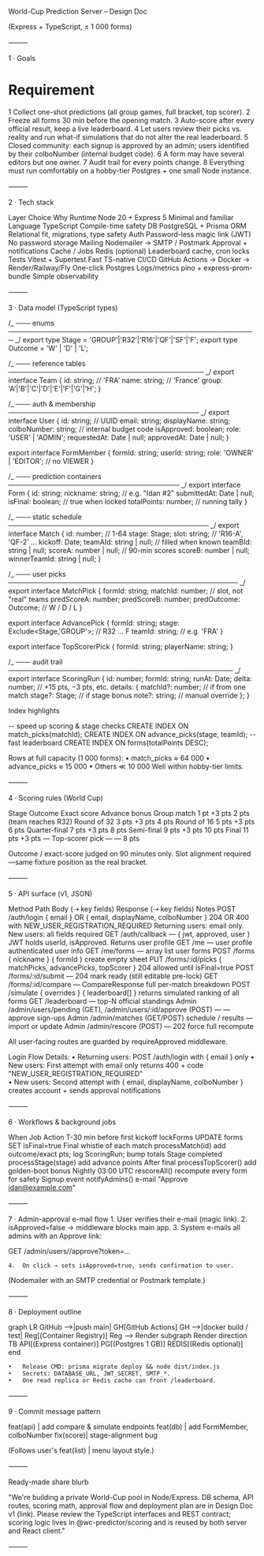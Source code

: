 World-Cup Prediction Server – Design Doc

(Express + TypeScript, ≤ 1 000 forms)

⸻

1 · Goals

# Requirement

1 Collect one-shot predictions (all group games, full bracket, top scorer).
2 Freeze all forms 30 min before the opening match.
3 Auto-score after every official result, keep a live leaderboard.
4 Let users review their picks vs. reality and run what-if simulations that do not alter the real leaderboard.
5 Closed community: each signup is approved by an admin; users identified by their colboNumber (internal budget code).
6 A form may have several editors but one owner.
7 Audit trail for every points change.
8 Everything must run comfortably on a hobby-tier Postgres + one small Node instance.

⸻

2 · Tech stack

Layer Choice Why
Runtime Node 20 + Express 5 Minimal and familiar
Language TypeScript Compile-time safety
DB PostgreSQL + Prisma ORM Relational fit, migrations, type safety
Auth Password-less magic link (JWT) No password storage
Mailing Nodemailer → SMTP / Postmark Approval + notifications
Cache / Jobs Redis (optional) Leaderboard cache, cron locks
Tests Vitest + Supertest Fast TS-native
CI/CD GitHub Actions → Docker → Render/Railway/Fly One-click Postgres
Logs/metrics pino + express-prom-bundle Simple observability

⸻

3 · Data model (TypeScript types)

/_ ─── enums ─────────────────────────────────────────────────── _/
export type Stage = 'GROUP'|'R32'|'R16'|'QF'|'SF'|'F';
export type Outcome = 'W' | 'D' | 'L';

/_ ─── reference tables ──────────────────────────────────────── _/
export interface Team {
id: string; // 'FRA'
name: string; // 'France'
group: 'A'|'B'|'C'|'D'|'E'|'F'|'G'|'H';
}

/_ ─── auth & membership ─────────────────────────────────────── _/
export interface User {
id: string; // UUID
email: string;
displayName: string;
colboNumber: string; // internal budget code
isApproved: boolean;
role: 'USER' | 'ADMIN';
requestedAt: Date | null;
approvedAt: Date | null;
}

export interface FormMember {
formId: string;
userId: string;
role: 'OWNER' | 'EDITOR'; // no VIEWER
}

/_ ─── prediction containers ─────────────────────────────────── _/
export interface Form {
id: string;
nickname: string; // e.g. "Idan #2"
submittedAt: Date | null;
isFinal: boolean; // true when locked
totalPoints: number; // running tally
}

/_ ─── static schedule ───────────────────────────────────────── _/
export interface Match {
id: number; // 1-64
stage: Stage;
slot: string; // 'R16-A', 'QF-2' …
kickoff: Date;
teamAId: string | null; // filled when known
teamBId: string | null;
scoreA: number | null; // 90-min scores
scoreB: number | null;
winnerTeamId: string | null;
}

/_ ─── user picks ─────────────────────────────────────────────── _/
export interface MatchPick {
formId: string;
matchId: number; // slot, not "real" teams
predScoreA: number;
predScoreB: number;
predOutcome: Outcome; // W / D / L
}

export interface AdvancePick {
formId: string;
stage: Exclude<Stage,'GROUP'>; // R32 … F
teamId: string; // e.g. 'FRA'
}

export interface TopScorerPick {
formId: string;
playerName: string;
}

/_ ─── audit trail ────────────────────────────────────────────── _/
export interface ScoringRun {
id: number;
formId: string;
runAt: Date;
delta: number; // +15 pts, −3 pts, etc.
details: {
matchId?: number; // if from one match
stage?: Stage; // if stage bonus
note?: string; // manual override
};
}

Index highlights

-- speed up scoring & stage checks
CREATE INDEX ON match_picks(matchId);
CREATE INDEX ON advance_picks(stage, teamId);
-- fast leaderboard
CREATE INDEX ON forms(totalPoints DESC);

Rows at full capacity (1 000 forms):
• match_picks ≈ 64 000
• advance_picks ≈ 15 000
• Others ≪ 10 000
Well within hobby-tier limits.

⸻

4 · Scoring rules (World Cup)

Stage Outcome Exact score Advance bonus
Group match 1 pt +3 pts 2 pts (team reaches R32)
Round of 32 3 pts +3 pts 4 pts
Round of 16 5 pts +3 pts 6 pts
Quarter-final 7 pts +3 pts 8 pts
Semi-final 9 pts +3 pts 10 pts
Final 11 pts +3 pts —
Top-scorer pick — — 8 pts

Outcome / exact-score judged on 90 minutes only.
Slot alignment required—same fixture position as the real bracket.

⸻

5 · API surface (v1, JSON)

Method Path Body (⇢ key fields) Response (⇢ key fields) Notes
POST /auth/login { email } OR { email, displayName, colboNumber } 204 OR 400 with NEW_USER_REGISTRATION_REQUIRED Returning users: email only. New users: all fields required
GET /auth/callback — { jwt, approved, user } JWT holds userId, isApproved. Returns user profile
GET /me — user profile authenticated user info
GET /me/forms — array list user forms
POST /forms { nickname } { formId } create empty sheet
PUT /forms/:id/picks { matchPicks, advancePicks, topScorer } 204 allowed until isFinal=true
POST /forms/:id/submit — 204 mark ready (still editable pre-lock)
GET /forms/:id/compare — CompareResponse full per-match breakdown
POST /simulate { overrides } { leaderboard[] } returns simulated ranking of all forms
GET /leaderboard — top-N official standings
Admin /admin/users/pending (GET), /admin/users/:id/approve (POST) — — approve sign-ups
Admin /admin/matches (GET/POST) schedule / results — import or update
Admin /admin/rescore (POST) — 202 force full recompute

All user-facing routes are guarded by requireApproved middleware.

Login Flow Details:
• Returning users: POST /auth/login with { email } only
• New users: First attempt with email only returns 400 + code "NEW_USER_REGISTRATION_REQUIRED"  
• New users: Second attempt with { email, displayName, colboNumber } creates account + sends approval notifications

⸻

6 · Workflows & background jobs

When Job Action
T-30 min before first kickoff lockForms UPDATE forms SET isFinal=true
Final whistle of each match processMatch(id) add outcome/exact pts; log ScoringRun; bump totals
Stage completed processStage(stage) add advance points
After final processTopScorer() add golden-boot bonus
Nightly 03:00 UTC rescoreAll() recompute every form for safety
Signup event notifyAdmins() e-mail "Approve idan@example.com"

⸻

7 · Admin-approval e-mail flow 1. User verifies their e-mail (magic link). 2. isApproved=false → middleware blocks main app. 3. System e-mails all admins with an Approve link:

GET /admin/users/<id>/approve?token=…

    4.	On click → sets isApproved=true, sends confirmation to user.

(Nodemailer with an SMTP credential or Postmark template.)

⸻

8 · Deployment outline

graph LR
GitHub -->|push main| GH[GitHub Actions]
GH -->|docker build / test| Reg[(Container Registry)]
Reg --> Render
subgraph Render
direction TB
API[(Express container)]
PG[(Postgres 1 GB)]
REDIS[(Redis optional)]
end

    •	Release CMD: prisma migrate deploy && node dist/index.js
    •	Secrets: DATABASE_URL, JWT_SECRET, SMTP_*.
    •	One read replica or Redis cache can front /leaderboard.

⸻

9 · Commit message pattern

feat(api) | add compare & simulate endpoints
feat(db) | add FormMember, colboNumber
fix(score)| stage-alignment bug

(Follows user's feat(list) | menu layout style.)

⸻

Ready-made share blurb

"We're building a private World-Cup pool in Node/Express.
DB schema, API routes, scoring math, approval flow and deployment plan are in Design Doc v1 (link).
Please review the TypeScript interfaces and REST contract; scoring logic lives in @wc-predictor/scoring and is reused by both server and React client."

⸻
